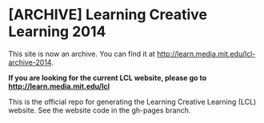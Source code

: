 [ARCHIVE] Learning Creative Learning 2014
==========================
This site is now an archive. You can find it at http://learn.media.mit.edu/lcl-archive-2014.

**If you are looking for the current LCL website, please go to http://learn.media.mit.edu/lcl**



This is the official repo for generating the Learning Creative Learning (LCL) website. See the website code in the gh-pages branch.
